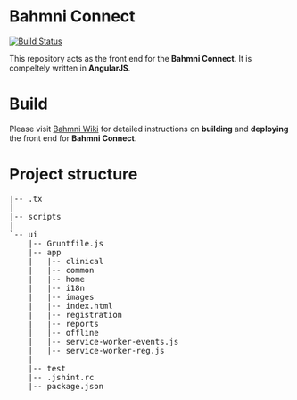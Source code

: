 # Bahmni Connect

[![Build Status](https://travis-ci.org/Bahmni/openmrs-module-bahmniapps.svg?branch=master)](https://travis-ci.org/Bahmni/openmrs-module-bahmniapps)

This repository acts as the front end for the **Bahmni Connect**. It is compeltely written in **AngularJS**.


# Build

Please visit [Bahmni Wiki](https://bahmni.atlassian.net/wiki/spaces/BAH/pages/46432277/Bahmni+Connect+development) for detailed instructions on **building** and **deploying** the front end for **Bahmni Connect**.

# Project structure

<pre>
|-- .tx
|   
|-- scripts
|	
`-- ui
    |-- Gruntfile.js
    |-- app
    |   |-- clinical
    |   |-- common
    |   |-- home
    |	|-- i18n
    |   |-- images
    |   |-- index.html
    |   |-- registration
    |   |-- reports
    |   |-- offline
    |   |-- service-worker-events.js
    |   |-- service-worker-reg.js
    |
    |-- test
    |-- .jshint.rc
    |-- package.json
</pre>
